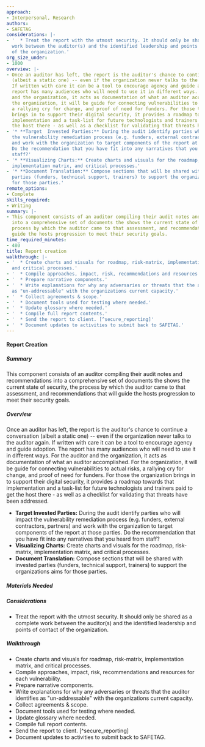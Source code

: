 ```yaml
---
approach:
- Interpersonal, Research
authors:
- SAFETAG
considerations: |-
- '  * Treat the report with the utmost security. It should only be shared as a complete
  work between the auditor(s) and the identified leadership and points of contact
  of the organization.'
org_size_under:
- 1000
overview: |-
- Once an auditor has left, the report is the auditor's chance to continue a conversation
  (albeit a static one) -- even if the organization never talks to the auditor again.
  If written with care it can be a tool to encourage agency and guide adoption. The
  report has many audiences who will need to use it in different ways. For the auditor
  and the organization, it acts as documentation of what an auditor accomplished.  For
  the organization, it will be guide for connecting vulnerabilities to actual risks,
  a rallying cry for change, and proof of need for funders. For those the organization
  brings in to support their digital security, it provides a roadmap towards that
  implementation and a task-list for future technologists and trainers paid to get
  the host there - as well as a checklist for validating that threats have been addressed.
- '* **Target  Invested Parties:** During the audit identify parties who will impact
  the vulnerability remediation process (e.g. funders, external contractors, partners)
  and work with the organization to target components of the report at those parties.
  Do the recommendation that you have fit into any narratives that you heard from
  staff?'
- '* **Visualizing Charts:** Create charts and visuals for the roadmap, risk-matrix,
  implementation matrix, and critical processes.'
- '* **Document Translation:** Compose sections that will be shared with invested
  parties (funders, technical support, trainers) to support the organizations aims
  for those parties.'
remote_options:
- Complete
skills_required:
- Writing
summary: |-
- This component consists of an auditor compiling their audit notes and recommendations
  into a comprehensive set of documents the shows the current state of security, the
  process by which the auditor came to that assessment, and recommendations that will
  guide the hosts progression to meet their security goals.
time_required_minutes:
- 480
title: Report creation
walkthrough: |-
- '  * Create charts and visuals for roadmap, risk-matrix, implementation matrix,
  and critical processes.'
- '  * Compile approaches, impact, risk, recommendations and resources for each vulnerability.'
- '  * Prepare narrative components.'
- '  * Write explanations for why any adversaries or threats that the auditor identifies
  as "un-addressable" with the organizations current capacity.'
- '  * Collect agreements & scope.'
- '  * Document tools used for testing where needed.'
- '  * Update glossary where needed.'
- '  * Compile full report contents.'
- '  * Send the report to client. [^secure_reporting]'
- '  * Document updates to activities to submit back to SAFETAG.'
---
```


#### Report Creation

##### Summary
This component consists of an auditor compiling their audit notes and recommendations into a comprehensive set of documents the shows the current state of security, the process by which the auditor came to that assessment, and recommendations that will guide the hosts progression to meet their security goals.

##### Overview

Once an auditor has left, the report is the auditor's chance to continue a conversation (albeit a static one) -- even if the organization never talks to the auditor again. If written with care it can be a tool to encourage agency and guide adoption. The report has many audiences who will need to use it in different ways. For the auditor and the organization, it acts as documentation of what an auditor accomplished.  For the organization, it will be guide for connecting vulnerabilities to actual risks, a rallying cry for change, and proof of need for funders. For those the organization brings in to support their digital security, it provides a roadmap towards that implementation and a task-list for future technologists and trainers paid to get the host there - as well as a checklist for validating that threats have been addressed.

* **Target  Invested Parties:** During the audit identify parties who will impact the vulnerability remediation process (e.g. funders, external contractors, partners) and work with the organization to target components of the report at those parties. Do the recommendation that you have fit into any narratives that you heard from staff?
* **Visualizing Charts:** Create charts and visuals for the roadmap, risk-matrix, implementation matrix, and critical processes.
* **Document Translation:** Compose sections that will be shared with invested parties (funders, technical support, trainers) to support the organizations aims for those parties.

##### Materials Needed

##### Considerations

  * Treat the report with the utmost security. It should only be shared as a complete work between the auditor(s) and the identified leadership and points of contact of the organization.

##### Walkthrough

  * Create charts and visuals for roadmap, risk-matrix, implementation matrix, and critical processes.
  * Compile approaches, impact, risk, recommendations and resources for each vulnerability.
  * Prepare narrative components.
  * Write explanations for why any adversaries or threats that the auditor identifies as "un-addressable" with the organizations current capacity.
  * Collect agreements & scope.
  * Document tools used for testing where needed.
  * Update glossary where needed.
  * Compile full report contents.
  * Send the report to client. [^secure_reporting]
  * Document updates to activities to submit back to SAFETAG.